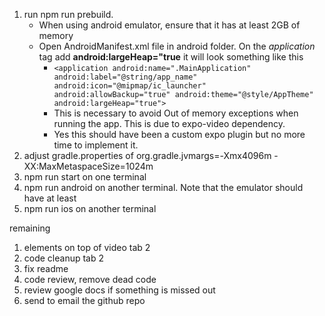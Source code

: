 1. run npm run prebuild.
    - When using android emulator, ensure that it has at least 2GB of memory
    - Open AndroidManifest.xml file in android folder. On the _application_ tag add **android:largeHeap="true** it will look something like this
      - `<application android:name=".MainApplication" android:label="@string/app_name" android:icon="@mipmap/ic_launcher" android:allowBackup="true" android:theme="@style/AppTheme" android:largeHeap="true">`
      - This is necessary to avoid Out of memory exceptions when running the app. This is due to expo-video dependency.
      - Yes this should have been a custom expo plugin but no more time to implement it.
2. adjust gradle.properties of org.gradle.jvmargs=-Xmx4096m -XX:MaxMetaspaceSize=1024m
3. npm run start on one terminal
4. npm run android on another terminal. Note that the emulator should have at least
5. npm run ios on another terminal



remaining
1. elements on top of video tab 2
3. code cleanup tab 2
4. fix readme
5. code review, remove dead code
6. review google docs if something is missed out
7. send to email the github repo

